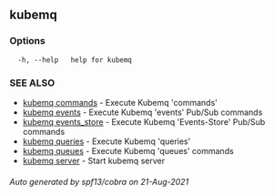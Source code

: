 ## kubemq

### Options

```
  -h, --help   help for kubemq
```

### SEE ALSO

* [kubemq commands](kubemq_commands.md)     - Execute Kubemq 'commands'
* [kubemq events](kubemq_events.md)     - Execute Kubemq 'events' Pub/Sub commands
* [kubemq events_store](kubemq_events_store.md)     - Execute Kubemq 'Events-Store' Pub/Sub commands
* [kubemq queries](kubemq_queries.md)     - Execute Kubemq 'queries'
* [kubemq queues](kubemq_queues.md)     - Execute Kubemq 'queues' commands
* [kubemq server](kubemq_server.md)     - Start kubemq server

###### Auto generated by spf13/cobra on 21-Aug-2021

